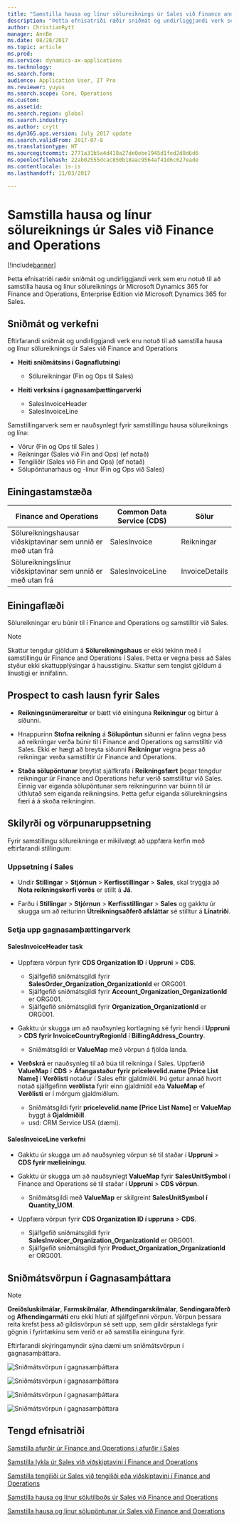 ```yaml
---
title: "Samstilla hausa og línur sölureiknings úr Sales við Finance and Operations"
description: "Þetta efnisatriði ræðir sniðmát og undirliggjandi verk sem eru notuð til að samstilla hausa og línur sölureiknings úr Microsoft Dynamics 365 for Finance and Operations, Enterprise Edition við Microsoft Dynamics 365 for Sales."
author: ChristianRytt
manager: AnnBe
ms.date: 08/28/2017
ms.topic: article
ms.prod: 
ms.service: dynamics-ax-applications
ms.technology: 
ms.search.form: 
audience: Application User, IT Pro
ms.reviewer: yuyus
ms.search.scope: Core, Operations
ms.custom: 
ms.assetid: 
ms.search.region: global
ms.search.industry: 
ms.author: crytt
ms.dyn365.ops.version: July 2017 update
ms.search.validFrom: 2017-07-8
ms.translationtype: HT
ms.sourcegitcommit: 2771a31b5a4d418a27de0ebe1945d1fed2d8d6d6
ms.openlocfilehash: 22ab02555dcac850b18aac9564af41d6c627eade
ms.contentlocale: is-is
ms.lasthandoff: 11/03/2017

---
```


# <a name="synchronize-sales-invoice-headers-and-lines-from-finance-and-operations-to-sales"></a>Samstilla hausa og línur sölureiknings úr Sales við Finance and Operations

[!include[banner](../includes/banner.md)]

Þetta efnisatriði ræðir sniðmát og undirliggjandi verk sem eru notuð til að samstilla hausa og línur sölureiknings úr Microsoft Dynamics 365 for Finance and Operations, Enterprise Edition við Microsoft Dynamics 365 for Sales. 

## <a name="templates-and-tasks"></a>Sniðmát og verkefni

Eftirfarandi sniðmát og undirliggjandi verk eru notuð til að samstilla hausa og línur sölureiknings úr Sales við Finance and Operations

- **Heiti sniðmátsins í Gagnaflutningi** 

     - Sölureikningar (Fin og Ops til Sales)

- **Heiti verksins í gagnasamþættingarverki**

    - SalesInvoiceHeader
    - SalesInvoiceLine

Samstillingarverk sem er nauðsynlegt fyrir samstillingu hausa sölureiknings og lína:
-   Vörur (Fin og Ops til Sales )
-   Reikningar (Sales við Fin and Ops) (ef notað)
-   Tengiliðir (Sales við Fin and Ops) (ef notað)
-   Sölupöntunarhaus og -línur (Fin og Ops við Sales)

## <a name="entity-set"></a>Einingastamstæða

| Finance and Operations                               | Common Data Service (CDS)              | Sölur          |
|------------------------------------------------------|------------------|----------------|
| Sölureikningshausar viðskiptavinar sem unnið er með utan frá | SalesInvoice     | Reikningar       |
| Sölureikningslínur viðskiptavinar sem unnið er með utan frá   | SalesInvoiceLine | InvoiceDetails |

## <a name="entity-flow"></a>Einingaflæði

Sölureikningar eru búnir til í Finance and Operations og samstilltir við Sales.

> [!NOTE]
> Skattur tengdur gjöldum á **Sölureikningshaus** er ekki tekinn með í samstillingu úr Finance and Operations í Sales. Þetta er vegna þess að Sales styður ekki skattupplýsingar á hausstiginu. Skattur sem tengist gjöldum á línustigi er innifalinn.

## <a name="prospect-to-cash-solution-for-sales"></a>Prospect to cash lausn fyrir Sales

-  **Reikningsnúmerareitur** er bætt við eininguna **Reikningur** og birtur á síðunni.
 
-  Hnappurinn **Stofna reikning** á **Sölupöntun** síðunni er falinn vegna þess að reikningar verða búnir til í Finance and Operations og samstilltir við Sales. Ekki er hægt að breyta siðunni **Reikningur** vegna þess að reikningar verða samstilltir úr Finance and Operations.
 
-  **Staða sölupöntunar** breytist sjálfkrafa í **Reikningsfært** þegar tengdur reikningur úr Finance and Operations hefur verið samstilltur við Sales. Einnig var eiganda sölupöntunar sem reikningurinn var búinn til úr úthlutað sem eiganda reikningsins. Þetta gefur eiganda sölurekningsins færi á á skoða reikninginn.
 
## <a name="preconditions-and-mapping-setup"></a>Skilyrði og vörpunaruppsetning

Fyrir samstillingu sölureikninga er mikilvægt að uppfæra kerfin með eftirfarandi stillingum:

### <a name="setup-in-sales"></a>Uppsetning í Sales

- Undir **Stillingar** > **Stjórnun** > **Kerfisstillingar** > **Sales**, skal tryggja að **Nota reikningskerfi verðs** er stillt á **Já**. 

- Farðu í **Stillingar**  >  **Stjórnun**  >  **Kerfisstillingar**  >  **Sales** og gakktu úr skugga um að reiturinn **Útreikningsaðferð afsláttar** sé stilltur á **Línatriði**. 

### <a name="setup-in-the-data-integration-project"></a>Setja upp gagnasamþættingarverk

#### <a name="salesinvoiceheader-task"></a>SalesInvoiceHeader task

- Uppfæra vörpun fyrir **CDS Organization ID** í **Uppruni** > **CDS**. 

    -  Sjálfgefið sniðmátsgildi fyrir **SalesOrder_Organization_OrganizationId** er ORG001.
    -  Sjálfgefið sniðmátsgildi fyrir **Account_Organization_OrganizationId** er ORG001.
    -  Sjálfgefið sniðmátsgildi fyrir **Organization_OrganizationId** er ORG001.

- Gakktu úr skugga um að nauðsynleg kortlagning sé fyrir hendi í **Uppruni** > **CDS fyrir InvoiceCountryRegionId** í **BillingAddress_Country**.

    -  Sniðmátsgildi er **ValueMap** með vörpun á fjölda landa.

- **Verðskrá** er nauðsynleg til að búa til reikninga í Sales. Uppfærið **ValueMap** í **CDS** > **Áfangastaður fyrir pricelevelid.name [Price List Name]** í **Verðlisti** notaður í Sales eftir gjaldmiðli. Þú getur annað hvort notað sjálfgefinn **verðlista** fyrir einn gjaldmiðil eða **ValueMap** ef **Verðlisti** er í mörgum gjaldmiðlum.

    -  Sniðmátsgildi fyrir **pricelevelid.name [Price List Name]** er **ValueMap** byggt á **Gjaldmiðill**.
    -  usd: CRM Service USA (dæmi). 

#### <a name="salesinvoiceline-task"></a>SalesInvoiceLine verkefni

- Gakktu úr skugga um að nauðsynleg vörpun sé til staðar í **Uppruni** > **CDS fyrir mælieiningu**.

- Gakktu úr skugga um að nauðsynlegt **ValueMap** fyrir **SalesUnitSymbol** í Finance and Operations sé til staðar í **Uppruni** > **CDS vörpun**. 
    
    - Sniðmátsgildi með **ValueMap** er skilgreint **SalesUnitSymbol í Quantity_UOM**.
    
-  Uppfæra vörpun fyrir **CDS Organization ID í uppruna** > **CDS**. 

    -  Sjálfgefið sniðmátsgildi fyrir **SalesInvoicer_Organization_OrganizationId** er ORG001.
    -  Sjálfgefið sniðmátsgildi fyrir **Product_Organization_OrganizationId** er ORG001.
 
## <a name="template-mapping-in-data-integrator"></a>Sniðmátsvörpun í Gagnasamþáttara

> [!NOTE]
> **Greiðsluskilmálar**, **Farmskilmálar**, **Afhendingarskilmálar**, **Sendingaraðferð** og **Afhendingarmáti** eru ekki hluti af sjálfgefinni vörpun. Vörpun þessara reita krefst þess að gildisvörpun sé sett upp, sem gildir sérstaklega fyrir gögnin í fyrirtækinu sem verið er að samstilla eininguna fyrir.

Eftirfarandi skýringamyndir sýna dæmi um sniðmátsvörpun í gagnasamþáttara.

![Sniðmátsvörpun í gagnasamþáttara](./media/sales-invoice-template-mapping-data-integrator-1.png)

![Sniðmátsvörpun í gagnasamþáttara](./media/sales-invoice-template-mapping-data-integrator-2.png)

![Sniðmátsvörpun í gagnasamþáttara](./media/sales-invoice-template-mapping-data-integrator-3.png)

![Sniðmátsvörpun í gagnasamþáttara](./media/sales-invoice-template-mapping-data-integrator-4.png)


## <a name="related-topics"></a>Tengd efnisatriði

[Samstilla afurðir úr Finance and Operations í afurðir í Sales](products-template-mapping.md)

[Samstilla lykla úr Sales við viðskiptavini í Finance and Operations](accounts-template-mapping.md)

[Samstilla tengiliði úr Sales við tengiliði eða viðskiptavini í Finance and Operations](contacts-template-mapping.md)

[Samstilla hausa og línur sölutilboðs úr Sales við Finance and Operations](sales-quotation-template-mapping.md)

[Samstilla hausa og línur sölupöntunar úr Sales við Finance and Operations](sales-order-template-mapping.md)


